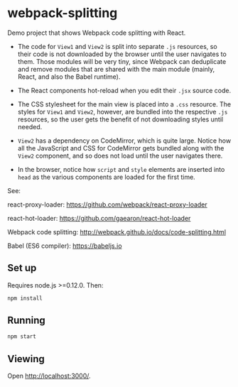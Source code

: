 # webpack-splitting

Demo project that shows Webpack code splitting with React.

- The code for `View1` and `View2` is split into separate `.js` resources, so
  their code is not downloaded by the browser until the user navigates to them.
  Those modules will be very tiny, since Webpack can deduplicate and remove
  modules that are shared with the main module (mainly, React, and also the
  Babel runtime).

- The React components hot-reload when you edit their `.jsx` source code.

- The CSS stylesheet for the main view is placed into a `.css` resource. The
  styles for `View1` and `View2`, however, are bundled into the respective
  `.js` resources, so the user gets the benefit of not downloading styles until
  needed.

- `View2` has a dependency on CodeMirror, which is quite large. Notice how
  all the JavaScript and CSS for CodeMirror gets bundled along with the
  `View2` component, and so does not load until the user navigates there.

- In the browser, notice how `script` and `style` elements are inserted into
  `head` as the various components are loaded for the first time.

See:

react-proxy-loader:
https://github.com/webpack/react-proxy-loader

react-hot-loader:
https://github.com/gaearon/react-hot-loader

Webpack code splitting:
http://webpack.github.io/docs/code-splitting.html

Babel (ES6 compiler):
https://babeljs.io


## Set up

Requires node.js >=0.12.0. Then:

```bash
npm install
```


## Running

```bash
npm start
```


## Viewing

Open <http://localhost:3000/>.
